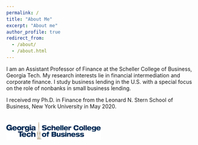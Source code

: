 ```yaml
---
permalink: /
title: "About Me"
excerpt: "About me"
author_profile: true
redirect_from: 
  - /about/
  - /about.html
---
```



I am an Assistant Professor of Finance at the Scheller College of Business, Georgia Tech. My research interests lie in financial intermediation and corporate finance. I study business lending in the U.S. with a special focus on the role of nonbanks in small business lending. 

I received my Ph.D. in Finance from the Leonard N. Stern School of Business, New York University in May 2020. 

<br style="line-height: 300px" />

<img src='/images/Scheller-MBA-Logo.png' height='50' width='250' align='left' margin-bottom='0cm' >
